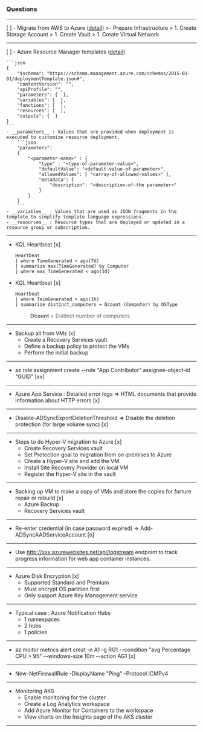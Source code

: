### Questions
---
[ ] - Migrate from AWS to Azure ([detail](https://docs.microsoft.com/en-us/azure/site-recovery/migrate-tutorial-aws-azure))
    >- Prepare Infrastructure
    >    1. Create Storage Account
    >    1. Create Vault
    >    1. Create Virtual Network

---

[ ] - Azure Resource Manager templates ([detail](https://docs.microsoft.com/en-us/azure/azure-resource-manager/resource-group-authoring-templates))

    ```json
    {
        "$schema": "https://schema.management.azure.com/schemas/2015-01-01/deploymentTemplate.json#",
        "contentVersion": "",
        "apiProfile": "",
        "parameters": {  },
        "variables": {  },
        "functions": [  ],
        "resources": [  ],
        "outputs": {  }
    }
    ```
    - __parameters__ : Values that are provided when deployment is executed to customize resource deployment.
        ```json
        "parameters": 
        {
            "<parameter-name>" : {
                "type" : "<type-of-parameter-value>",
                "defaultValue": "<default-value-of-parameter>",
                "allowedValues": [ "<array-of-allowed-values>" ],
                "metadata": {
                    "description": "<description-of-the parameter>" 
                }
            }
        }
        ```
    - __variables__ : Values that are used as JSON fragments in the template to simplify template language expressions.
    - __resources__ : Resource types that are deployed or updated in a resource group or subscription.

---

- KQL Heartbeat [x]
    ```KQL
    Heartbeat
    | where TimeGenerated > ago(7d)
    | summarize max(TimeGenerated) by Computer
    | where max_TimeGenerated < ago(1d)
    ```

- KQL Heartbeat [x]
    ```KQL
    Heartbeat
    | where TeimGenerated > ago(1h)
    | summarize distinct_computers = Dcount (Computer) by OSType
    ``` 
    >__Dcount__ = Distinct number of computers
    
---
- Backup all from VMs [x]
    - Create a Recovery Services vault
    - Define a backup policy to protect the VMs
    - Perform the initial backup
---
- az role assignment create --role "App Contributor" assignee-object-id "GUID" [xx]
---
- Azure App Service : Detailed error logs => HTML documents that provide information about HTTP errors [x]
---
- Disable-ADSyncExportDeletionThreshold => Disable the deletion protection (for large volume sync) [x]
---
- Steps to do Hyper-V migration to Azure [x]
    - Create Recovery Services vault
    - Set Protection goal to migration from on-premises to Azure
    - Create a Hyper-V site and add the VM
    - Install Site Recovery Provider on local VM
    - Register the Hyper-V site in the vault
---
- Backing up VM to make a copy of VMs and store the copies for furture repair or rebuild [x]
    - Azure Backup
    - Recovery Services vault
---
- Re-enter credential (in case password expired) => Add-ADSyncAADServiceAccount [o]
---
- Use http://xxx.azurewebsites.net/api/logstream endpoint to track progress information for web app container instances.
---
- Azure Disk Encryption [x]
    - Supported Standard and Premium
    - Must encrypt OS partition first
    - Only support Azure Key Management service
---
- Typical case : Azure Notification Hubs
    - 1 namespaces
    - 2 hubs
    - 1 policies
---
- az moitor metrics alert creat -n A1 -g RG1 --condition "avg Percentage CPU > 95" --windows-size 10m --action AG1 [x]
---
- New-NetFirewallRule -DisplayName "Ping" -Protocol ICMPv4
---
- Monitoring AKS
    - Enable monitoring for the cluster
    - Create a Log Analytics workspace
    - Add Azure Monitor for Containers to the workspace
    - View charts on the Insights page of the AKS cluster
---

